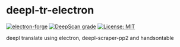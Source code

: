 # deepl-tr-electron
[![electron-forge](https://img.shields.io/badge/electron-forge-green.svg)](https://github.com/electron/forge) [![DeepScan grade](https://deepscan.io/api/teams/19673/projects/23138/branches/692217/badge/grade.svg)](https://deepscan.io/dashboard#view=project&tid=19673&pid=23138&bid=692217) [![License: MIT](https://img.shields.io/badge/License-MIT-yellow.svg)](https://opensource.org/licenses/MIT)

deepl translate using electron, deepl-scraper-pp2 and handsontable

